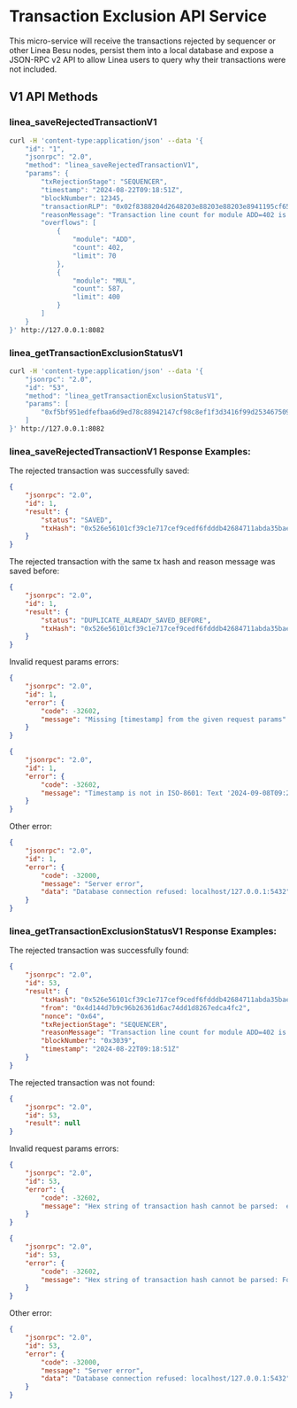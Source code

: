 # Transaction Exclusion API Service
This micro-service will receive the transactions rejected by sequencer or other Linea Besu nodes,
persist them into a local database and expose a JSON-RPC v2 API to allow Linea users to query
why their transactions were not included.

## V1 API Methods
### linea_saveRejectedTransactionV1
```bash
curl -H 'content-type:application/json' --data '{
    "id": "1",
    "jsonrpc": "2.0",
    "method": "linea_saveRejectedTransactionV1",
    "params": {
        "txRejectionStage": "SEQUENCER",
        "timestamp": "2024-08-22T09:18:51Z",
        "blockNumber": 12345,
        "transactionRLP": "0x02f8388204d2648203e88203e88203e8941195cf65f83b3a5768f3c496d3a05ad6412c64b38203e88c666d93e9cc5f73748162cea9c0017b8201c8",
        "reasonMessage": "Transaction line count for module ADD=402 is above the limit 70",
        "overflows": [
            {
                "module": "ADD",
                "count": 402,
                "limit": 70
            },
            {
                "module": "MUL",
                "count": 587,
                "limit": 400
            }
        ]
    }
}' http://127.0.0.1:8082
```


### linea_getTransactionExclusionStatusV1
```bash
curl -H 'content-type:application/json' --data '{
    "jsonrpc": "2.0",
    "id": "53",
    "method": "linea_getTransactionExclusionStatusV1",
    "params": [
        "0xf5bf951edfefbaa6d9ed78c88942147cf98c8ef1f3d3416f99d2534675096569"
    ]
}' http://127.0.0.1:8082
```


### linea_saveRejectedTransactionV1 Response Examples:
The rejected transaction was successfully saved:
```json
{
    "jsonrpc": "2.0",
    "id": 1,
    "result": {
        "status": "SAVED",
        "txHash": "0x526e56101cf39c1e717cef9cedf6fdddb42684711abda35bae51136dbb350ad7"
    }
}
```
The rejected transaction with the same tx hash and reason message was saved before:
```json
{
    "jsonrpc": "2.0",
    "id": 1,
    "result": {
        "status": "DUPLICATE_ALREADY_SAVED_BEFORE",
        "txHash": "0x526e56101cf39c1e717cef9cedf6fdddb42684711abda35bae51136dbb350ad7"
    }
}
```
Invalid request params errors:
```json
{
    "jsonrpc": "2.0",
    "id": 1,
    "error": {
        "code": -32602,
        "message": "Missing [timestamp] from the given request params"
    }
}
```
```json
{
    "jsonrpc": "2.0",
    "id": 1,
    "error": {
        "code": -32602,
        "message": "Timestamp is not in ISO-8601: Text '2024-09-08T09:23:56Zdd' could not be parsed, unparsed text found at index 20"
    }
}
```
Other error:
```json
{
    "jsonrpc": "2.0",
    "id": 1,
    "error": {
        "code": -32000,
        "message": "Server error",
        "data": "Database connection refused: localhost/127.0.0.1:5432"
    }
}
```

### linea_getTransactionExclusionStatusV1 Response Examples:
The rejected transaction was successfully found:
```json
{
    "jsonrpc": "2.0",
    "id": 53,
    "result": {
        "txHash": "0x526e56101cf39c1e717cef9cedf6fdddb42684711abda35bae51136dbb350ad7",
        "from": "0x4d144d7b9c96b26361d6ac74dd1d8267edca4fc2",
        "nonce": "0x64",
        "txRejectionStage": "SEQUENCER",
        "reasonMessage": "Transaction line count for module ADD=402 is above the limit 70",
        "blockNumber": "0x3039",
        "timestamp": "2024-08-22T09:18:51Z"
    }
}
```
The rejected transaction was not found:
```json
{
    "jsonrpc": "2.0",
    "id": 53,
    "result": null
}
```
Invalid request params errors:
```json
{
    "jsonrpc": "2.0",
    "id": 53,
    "error": {
        "code": -32602,
        "message": "Hex string of transaction hash cannot be parsed:  expected to have 32 bytes, but got 33"
    }
}
```
```json
{
    "jsonrpc": "2.0",
    "id": 53,
    "error": {
        "code": -32602,
        "message": "Hex string of transaction hash cannot be parsed: For input string: \"tt\" under radix 16"
    }
}
```
Other error:
```json
{
    "jsonrpc": "2.0",
    "id": 53,
    "error": {
        "code": -32000,
        "message": "Server error",
        "data": "Database connection refused: localhost/127.0.0.1:5432"
    }
}
```

